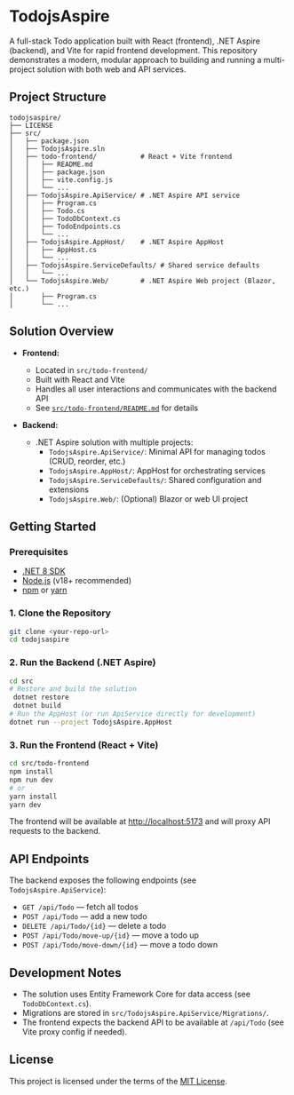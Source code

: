 # TodojsAspire

A full-stack Todo application built with React (frontend), .NET Aspire (backend), and Vite for rapid frontend development. This repository demonstrates a modern, modular approach to building and running a multi-project solution with both web and API services.

## Project Structure

```
todojsaspire/
├── LICENSE
├── src/
│   ├── package.json
│   ├── TodojsAspire.sln
│   ├── todo-frontend/           # React + Vite frontend
│   │   ├── README.md
│   │   ├── package.json
│   │   ├── vite.config.js
│   │   └── ...
│   ├── TodojsAspire.ApiService/ # .NET Aspire API service
│   │   ├── Program.cs
│   │   ├── Todo.cs
│   │   ├── TodoDbContext.cs
│   │   ├── TodoEndpoints.cs
│   │   └── ...
│   ├── TodojsAspire.AppHost/    # .NET Aspire AppHost
│   │   ├── AppHost.cs
│   │   └── ...
│   ├── TodojsAspire.ServiceDefaults/ # Shared service defaults
│   │   └── ...
│   └── TodojsAspire.Web/        # .NET Aspire Web project (Blazor, etc.)
│       ├── Program.cs
│       └── ...
```

## Solution Overview

- **Frontend:**
  - Located in `src/todo-frontend/`
  - Built with React and Vite
  - Handles all user interactions and communicates with the backend API
  - See [`src/todo-frontend/README.md`](src/todo-frontend/README.md) for details

- **Backend:**
  - .NET Aspire solution with multiple projects:
    - `TodojsAspire.ApiService/`: Minimal API for managing todos (CRUD, reorder, etc.)
    - `TodojsAspire.AppHost/`: AppHost for orchestrating services
    - `TodojsAspire.ServiceDefaults/`: Shared configuration and extensions
    - `TodojsAspire.Web/`: (Optional) Blazor or web UI project

## Getting Started

### Prerequisites
- [.NET 8 SDK](https://dotnet.microsoft.com/download)
- [Node.js](https://nodejs.org/) (v18+ recommended)
- [npm](https://www.npmjs.com/) or [yarn](https://yarnpkg.com/)

### 1. Clone the Repository
```sh
git clone <your-repo-url>
cd todojsaspire
```

### 2. Run the Backend (.NET Aspire)
```sh
cd src
# Restore and build the solution
 dotnet restore
 dotnet build
# Run the AppHost (or run ApiService directly for development)
dotnet run --project TodojsAspire.AppHost
```

### 3. Run the Frontend (React + Vite)
```sh
cd src/todo-frontend
npm install
npm run dev
# or
yarn install
yarn dev
```

The frontend will be available at [http://localhost:5173](http://localhost:5173) and will proxy API requests to the backend.

## API Endpoints

The backend exposes the following endpoints (see `TodojsAspire.ApiService`):
- `GET /api/Todo` — fetch all todos
- `POST /api/Todo` — add a new todo
- `DELETE /api/Todo/{id}` — delete a todo
- `POST /api/Todo/move-up/{id}` — move a todo up
- `POST /api/Todo/move-down/{id}` — move a todo down

## Development Notes
- The solution uses Entity Framework Core for data access (see `TodoDbContext.cs`).
- Migrations are stored in `src/TodojsAspire.ApiService/Migrations/`.
- The frontend expects the backend API to be available at `/api/Todo` (see Vite proxy config if needed).

## License

This project is licensed under the terms of the [MIT License](LICENSE).
